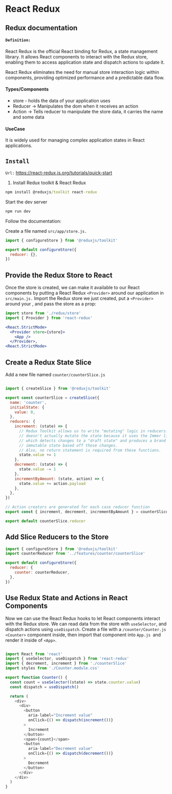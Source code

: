 # React Redux

## Redux documentation
#### `Definition:`
   React Redux is the official React binding for Redux, a state management library. It allows React components to interact with the Redux store, enabling them to access application state and dispatch actions to update it. 
   
   React Redux eliminates the need for manual store interaction logic within components, providing optimized performance and a predictable data flow. 


#### Types/Components
- store - holds the data of your application uses
- Reducer -> Manipulates the dom when it receives an action
- Action -> Tells reducer to manipulate the store data, it carries the name and some data

#### UseCase
It is widely used for managing complex application states in React applications.

## `Install`
`Url:` https://react-redux.js.org/tutorials/quick-start

1. Install Redux toolkit & React Redux

`````````````````cmd
npm install @reduxjs/toolkit react-redux
````````````````````
Start the dev server

`````````````````````cmd
npm run dev
``````````````````````````
Follow the documentation:

Create a file named `src/app/store.js.`
`````````````````````````````js
import { configureStore } from '@reduxjs/toolkit'

export default configureStore({
  reducer: {},
})
````````````````````````````````````````
## Provide the Redux Store to React
Once the store is created, we can make it available to our React components by putting a React Redux `<Provider>` around our application in `src/main.js.` Import the Redux store we just created, put a `<Provider>` around your <App>, and pass the store as a prop:

````````````````````````````jsx
import store from './redux/store'
import { Provider } from 'react-redux'

<React.StrictMode>
  <Provider store={store}>
    <App />
  </Provider>,
<React.StrictMode>
`````````````````````````````
## Create a Redux State Slice
Add a new file named `counter/counterSlice.js`

````````````````````````````js

import { createSlice } from '@reduxjs/toolkit'

export const counterSlice = createSlice({
  name: 'counter',
  initialState: {
    value: 0,
  },
  reducers: {
    increment: (state) => {
      // Redux Toolkit allows us to write "mutating" logic in reducers. It
      // doesn't actually mutate the state because it uses the Immer library,
      // which detects changes to a "draft state" and produces a brand new
      // immutable state based off those changes.
      // Also, no return statement is required from these functions.
      state.value += 1
    },
    decrement: (state) => {
      state.value -= 1
    },
    incrementByAmount: (state, action) => {
      state.value += action.payload
    },
  },
})

// Action creators are generated for each case reducer function
export const { increment, decrement, incrementByAmount } = counterSlice.actions

export default counterSlice.reducer
```````````````````````````````````

## Add Slice Reducers to the Store

````````````````````````````````js
import { configureStore } from '@reduxjs/toolkit'
import counterReducer from '../features/counter/counterSlice'

export default configureStore({
  reducer: {
    counter: counterReducer,
  },
})
``````````````````````````````````

## Use Redux State and Actions in React Components

Now we can use the React Redux hooks to let React components interact with the Redux store. We can read data from the store with `useSelector`, and dispatch actions using `useDispatch`. Create a file with a `/counter/Counter.js`  `<Counter>` component inside, then import that component into `App.js `and render it inside of `<App>`.


`````````````````````````````````````````````js

import React from 'react'
import { useSelector, useDispatch } from 'react-redux'
import { decrement, increment } from './counterSlice'
import styles from './Counter.module.css'

export function Counter() {
  const count = useSelector((state) => state.counter.value)
  const dispatch = useDispatch()

  return (
    <div>
      <div>
        <button
          aria-label="Increment value"
          onClick={() => dispatch(increment())}
        >
          Increment
        </button>
        <span>{count}</span>
        <button
          aria-label="Decrement value"
          onClick={() => dispatch(decrement())}
        >
          Decrement
        </button>
      </div>
    </div>
  )
}



``````````````````````````````````````````````````````````


















